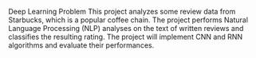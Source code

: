 
Deep Learning Problem
This project analyzes some review data from Starbucks, which is a popular coffee chain. The project performs Natural Language Processing (NLP) analyses on the text of written reviews and classifies the resulting rating. The project will implement CNN and RNN algorithms and evaluate their performances.
